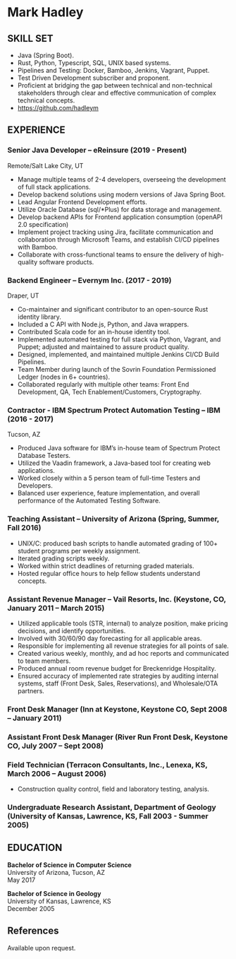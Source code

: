 # Mark Hadley

## SKILL SET
- Java (Spring Boot).
- Rust, Python, Typescript, SQL, UNIX based systems.
- Pipelines and Testing: Docker, Bamboo, Jenkins, Vagrant, Puppet.
- Test Driven Development subscriber and proponent.
- Proficient at bridging the gap between technical and non-technical stakeholders through clear and effective communication of complex technical concepts.
- https://github.com/hadleym

## EXPERIENCE
### Senior Java Developer – eReinsure (2019 - Present)
Remote/Salt Lake City, UT
- Manage multiple teams of 2-4 developers, overseeing the development of full stack applications.
- Develop backend solutions using modern versions of Java Spring Boot.
- Lead Angular Frontend Development efforts.
- Utilize Oracle Database (sql/*Plus) for data storage and management.
- Develop backend APIs for Frontend application consumption (openAPI 2.0 specification) 
- Implement project tracking using Jira, facilitate communication and collaboration through Microsoft Teams, and establish CI/CD pipelines with Bamboo.
- Collaborate with cross-functional teams to ensure the delivery of high-quality software products.

### Backend Engineer – Evernym Inc. (2017 - 2019)
Draper, UT
- Co-maintainer and significant contributor to an open-source Rust identity library.
- Included a C API with Node.js, Python, and Java wrappers.
- Contributed Scala code for an in-house identity tool.
- Implemented automated testing for full stack via Python, Vagrant, and Puppet; adjusted and maintained to assure product quality.
- Designed, implemented, and maintained multiple Jenkins CI/CD Build Pipelines.
- Team Member during launch of the Sovrin Foundation Permissioned Ledger (nodes in 6+ countries).
- Collaborated regularly with multiple other teams: Front End Development, QA, Tech Enablement/Customers, Cryptography.

### Contractor - IBM Spectrum Protect Automation Testing – IBM (2016 - 2017)
Tucson, AZ
- Produced Java software for IBM’s in-house team of Spectrum Protect Database Testers.
- Utilized the Vaadin framework, a Java-based tool for creating web applications.
- Worked closely within a 5 person team of full-time Testers and Developers.
- Balanced user experience, feature implementation, and overall performance of the Automated Testing Software.

### Teaching Assistant – University of Arizona (Spring, Summer, Fall 2016)
- UNIX/C: produced bash scripts to handle automated grading of 100+ student programs per weekly assignment.
- Iterated grading scripts weekly.
- Worked within strict deadlines of returning graded materials.
- Hosted regular office hours to help fellow students understand concepts.

### Assistant Revenue Manager – Vail Resorts, Inc. (Keystone, CO, January 2011 – March 2015)
- Utilized applicable tools (STR, internal) to analyze position, make pricing decisions, and identify opportunities.
- Involved with 30/60/90 day forecasting for all applicable areas.
- Responsible for implementing all revenue strategies for all points of sale.
- Created various weekly, monthly, and ad hoc reports and communicated to team members.
- Produced annual room revenue budget for Breckenridge Hospitality.
- Ensured accuracy of implemented rate strategies by auditing internal systems, staff (Front Desk, Sales, Reservations), and Wholesale/OTA partners.

### Front Desk Manager (Inn at Keystone, Keystone CO, Sept 2008 – January 2011)

### Assistant Front Desk Manager (River Run Front Desk, Keystone CO, July 2007 – Sept 2008)

### Field Technician (Terracon Consultants, Inc., Lenexa, KS, March 2006 – August 2006)
- Construction quality control, field and laboratory testing, analysis.

### Undergraduate Research Assistant, Department of Geology (University of Kansas, Lawrence, KS, Fall 2003 - Summer 2005)

## EDUCATION
**Bachelor of Science in Computer Science**  
University of Arizona, Tucson, AZ  
May 2017

**Bachelor of Science in Geology**  
University of Kansas, Lawrence, KS  
December 2005

## References
Available upon request.

